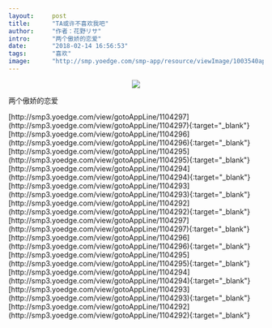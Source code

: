 ```yaml
---
layout:     post
title:      "TA或许不喜欢我吧"
author:     "作者：花野リサ"
intro:      "两个傲娇的恋爱"
date:       "2018-02-14 16:56:53"
tags:       "喜欢"
image:      "http://smp.yoedge.com/smp-app/resource/viewImage/1003540appline.png"
---
```

<div style="text-align: center">
<p><img src="http://smp.yoedge.com/smp-app/resource/viewImage/1003540appline.png"/></p>
</div>
<p class="post-meta">
<span>两个傲娇的恋爱</span>
</p>
[http://smp3.yoedge.com/view/gotoAppLine/1104297](http://smp3.yoedge.com/view/gotoAppLine/1104297){:target="_blank"}
[http://smp3.yoedge.com/view/gotoAppLine/1104296](http://smp3.yoedge.com/view/gotoAppLine/1104296){:target="_blank"}
[http://smp3.yoedge.com/view/gotoAppLine/1104295](http://smp3.yoedge.com/view/gotoAppLine/1104295){:target="_blank"}
[http://smp3.yoedge.com/view/gotoAppLine/1104294](http://smp3.yoedge.com/view/gotoAppLine/1104294){:target="_blank"}
[http://smp3.yoedge.com/view/gotoAppLine/1104293](http://smp3.yoedge.com/view/gotoAppLine/1104293){:target="_blank"}
[http://smp3.yoedge.com/view/gotoAppLine/1104292](http://smp3.yoedge.com/view/gotoAppLine/1104292){:target="_blank"}
[http://smp3.yoedge.com/view/gotoAppLine/1104297](http://smp3.yoedge.com/view/gotoAppLine/1104297){:target="_blank"}
[http://smp3.yoedge.com/view/gotoAppLine/1104296](http://smp3.yoedge.com/view/gotoAppLine/1104296){:target="_blank"}
[http://smp3.yoedge.com/view/gotoAppLine/1104295](http://smp3.yoedge.com/view/gotoAppLine/1104295){:target="_blank"}
[http://smp3.yoedge.com/view/gotoAppLine/1104294](http://smp3.yoedge.com/view/gotoAppLine/1104294){:target="_blank"}
[http://smp3.yoedge.com/view/gotoAppLine/1104293](http://smp3.yoedge.com/view/gotoAppLine/1104293){:target="_blank"}
[http://smp3.yoedge.com/view/gotoAppLine/1104292](http://smp3.yoedge.com/view/gotoAppLine/1104292){:target="_blank"}


